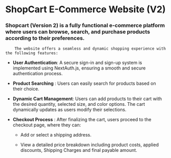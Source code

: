 # ShopCart E-Commerce Website (V2)


 ###  Shopcart (Version 2) is a fully functional e-commerce platform where users can browse, search, and purchase products according to their preferences.

        The website offers a seamless and dynamic shopping experience with the following features:

 - **User Authentication**: A secure sign-in and sign-up system is implemented using NextAuth.js, ensuring a smooth and secure authentication process.       

 - **Product Searching** :  Users can easily search for products based on their choice.

 - **Dynamic Cart Management**: Users can add products to their cart with the desired quantity, selected size, and color options. The cart dynamically updates as users modify their selections.

 - **Checkout Process** : After finalizing the cart, users proceed to the checkout page, where they can:

     - Add or select a shipping address.

     - View a detailed price breakdown including product costs, applied discounts, Shipping Charges and final payable amount.


